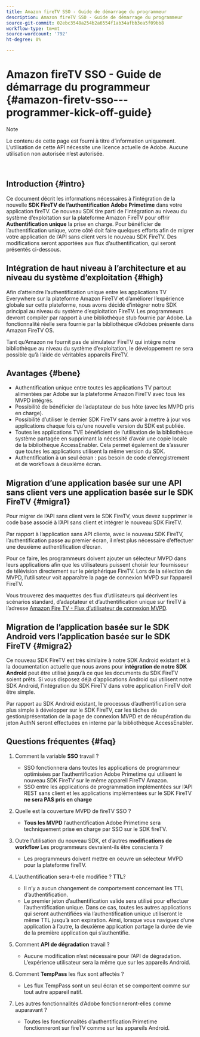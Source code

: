 ```yaml
---
title: Amazon fireTV SSO - Guide de démarrage du programmeur
description: Amazon fireTV SSO - Guide de démarrage du programmeur
source-git-commit: 02ebc3548a254b2a6554f1ab34afbb3ea5f09bb8
workflow-type: tm+mt
source-wordcount: '792'
ht-degree: 0%

---
```


# Amazon fireTV SSO - Guide de démarrage du programmeur {#amazon-firetv-sso---programmer-kick-off-guide}

>[!NOTE]
>
>Le contenu de cette page est fourni à titre d’information uniquement. L’utilisation de cette API nécessite une licence actuelle de Adobe. Aucune utilisation non autorisée n’est autorisée.

</br>

## Introduction {#intro}

Ce document décrit les informations nécessaires à l’intégration de la nouvelle **SDK FireTV de l’authentification Adobe Primetime** dans votre application fireTV. Ce nouveau SDK tire parti de l’intégration au niveau du système d’exploitation sur la plateforme Amazon FireTV pour offrir **Authentification unique** la prise en charge. Pour bénéficier de l’authentification unique, votre côté doit faire quelques efforts afin de migrer votre application de l’API sans client vers le nouveau SDK FireTV. Des modifications seront apportées aux flux d’authentification, qui seront présentés ci-dessous.

## Intégration de haut niveau à l’architecture et au niveau du système d’exploitation {#high}

Afin d’atteindre l’authentification unique entre les applications TV Everywhere sur la plateforme Amazon FireTV et d’améliorer l’expérience globale sur cette plateforme, nous avons décidé d’intégrer notre SDK principal au niveau du système d’exploitation FireTV. Les programmeurs devront compiler par rapport à une bibliothèque stub fournie par Adobe. La fonctionnalité réelle sera fournie par la bibliothèque d’Adobes présente dans Amazon FireTV OS.

Tant qu’Amazon ne fournit pas de simulateur FireTV qui intègre notre bibliothèque au niveau du système d’exploitation, le développement ne sera possible qu’à l’aide de véritables appareils FireTV.

## Avantages {#bene}

* Authentification unique entre toutes les applications TV partout alimentées par Adobe sur la plateforme Amazon FireTV avec tous les MVPD intégrés.
* Possibilité de bénéficier de l’adaptateur de bus hôte (avec les MVPD pris en charge).
* Possibilité d’utiliser le dernier SDK FireTV sans avoir à mettre à jour vos applications chaque fois qu’une nouvelle version du SDK est publiée.
* Toutes les applications TVE bénéficient de l’utilisation de la bibliothèque système partagée en supprimant la nécessité d’avoir une copie locale de la bibliothèque AccessEnabler. Cela permet également de s’assurer que toutes les applications utilisent la même version du SDK.
* Authentification à un seul écran : pas besoin de code d’enregistrement et de workflows à deuxième écran.

## Migration d’une application basée sur une API sans client vers une application basée sur le SDK FireTV {#migra1}

Pour migrer de l’API sans client vers le SDK FireTV, vous devez supprimer le code base associé à l’API sans client et intégrer le nouveau SDK FireTV.

Par rapport à l’application sans API cliente, avec le nouveau SDK FireTV, l’authentification passe au premier écran, il n’est plus nécessaire d’effectuer une deuxième authentification d’écran.

Pour ce faire, les programmeurs doivent ajouter un sélecteur MVPD dans leurs applications afin que les utilisateurs puissent choisir leur fournisseur de télévision directement sur le périphérique FireTV. Lors de la sélection de MVPD, l’utilisateur voit apparaître la page de connexion MVPD sur l’appareil FireTV.

Vous trouverez des maquettes des flux d’utilisateurs qui décrivent les scénarios standard, d’adaptateur et d’authentification unique sur fireTV à l’adresse [Amazon Fire TV - Flux d’utilisateur de connexion MVPD](https://xd.adobe.com/view/9058288e-4b67-43a1-9d5b-5f76ede6c51e/).

## Migration de l’application basée sur le SDK Android vers l’application basée sur le SDK FireTV {#migra2}

Ce nouveau SDK FireTV est très similaire à notre SDK Android existant et à la documentation actuelle que nous avons pour **intégration de notre SDK Android** <!--http://tve.helpdocsonline.com/android-technical-overview-->peut être utilisé jusqu’à ce que les documents du SDK FireTV soient prêts. Si vous disposez déjà d’applications Android qui utilisent notre SDK Android, l’intégration du SDK FireTV dans votre application FireTV doit être simple.

Par rapport au SDK Android existant, le processus d’authentification sera plus simple à développer sur le SDK FireTV, car les tâches de gestion/présentation de la page de connexion MVPD et de récupération du jeton AuthN seront effectuées en interne par la bibliothèque AccessEnabler.

## Questions fréquentes {#faq}

1. Comment la variable **SSO** travail ?

   * SSO fonctionnera dans toutes les applications de programmeur optimisées par l’authentification Adobe Primetime qui utilisent le nouveau SDK FireTV sur le même appareil FireTV Amazon.
   * SSO entre les applications de programmation implémentées sur l’API REST sans client et les applications implémentées sur le SDK FireTV **ne sera PAS pris en charge**

1. Quelle est la couverture MVPD de fireTV SSO ?

   * **Tous les MVPD** l’authentification Adobe Primetime sera techniquement prise en charge par SSO sur le SDK fireTV.

1. Outre l’utilisation du nouveau SDK, et d’autres **modifications de workflow** Les programmeurs devraient-ils être conscients ?

   * Les programmeurs doivent mettre en oeuvre un sélecteur MVPD pour la plateforme fireTV.

1. L’authentification sera-t-elle modifiée ? **TTL**?

   * Il n’y a aucun changement de comportement concernant les TTL d’authentification.
   * Le premier jeton d’authentification valide sera utilisé pour effectuer l’authentification unique. Dans ce cas, toutes les autres applications qui seront authentifiées via l’authentification unique utiliseront le même TTL jusqu’à son expiration. Ainsi, lorsque vous naviguez d’une application à l’autre, la deuxième application partage la durée de vie de la première application qui s’authentifie.

1. Comment **API de dégradation** travail ?

   * Aucune modification n’est nécessaire pour l’API de dégradation. L’expérience utilisateur sera la même que sur les appareils Android.

1. Comment **TempPass** les flux sont affectés ?

   * Les flux TempPass sont un seul écran et se comportent comme sur tout autre appareil natif.

1. Les autres fonctionnalités d’Adobe fonctionneront-elles comme auparavant ?

   * Toutes les fonctionnalités d’authentification Primetime fonctionneront sur fireTV comme sur les appareils Android.
